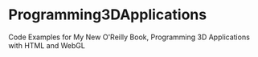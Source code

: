 Programming3DApplications
=========================

Code Examples for My New O'Reilly Book, Programming 3D Applications with HTML and WebGL